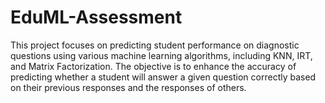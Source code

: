 # EduML-Assessment
This project focuses on predicting student performance on diagnostic questions using various machine learning algorithms, including KNN, IRT, and Matrix Factorization. The objective is to enhance the accuracy of predicting whether a student will answer a given question correctly based on their previous responses and the responses of others. 
